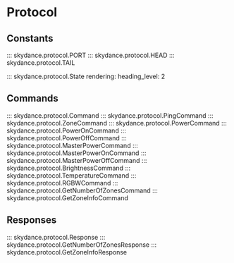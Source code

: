 # Protocol

## Constants

::: skydance.protocol.PORT
::: skydance.protocol.HEAD
::: skydance.protocol.TAIL

::: skydance.protocol.State
    rendering:
      heading_level: 2

## Commands

::: skydance.protocol.Command
::: skydance.protocol.PingCommand
::: skydance.protocol.ZoneCommand
::: skydance.protocol.PowerCommand
::: skydance.protocol.PowerOnCommand
::: skydance.protocol.PowerOffCommand
::: skydance.protocol.MasterPowerCommand
::: skydance.protocol.MasterPowerOnCommand
::: skydance.protocol.MasterPowerOffCommand
::: skydance.protocol.BrightnessCommand
::: skydance.protocol.TemperatureCommand
::: skydance.protocol.RGBWCommand
::: skydance.protocol.GetNumberOfZonesCommand
::: skydance.protocol.GetZoneInfoCommand

## Responses

::: skydance.protocol.Response
::: skydance.protocol.GetNumberOfZonesResponse
::: skydance.protocol.GetZoneInfoResponse
